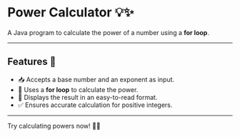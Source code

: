 # Power Calculator 💡✨  

A Java program to calculate the power of a number using a **for loop**.  

---

## Features 🚀  

- 📥 Accepts a base number and an exponent as input.  
- 🔄 Uses a **for loop** to calculate the power.  
- 🧮 Displays the result in an easy-to-read format.  
- ✅ Ensures accurate calculation for positive integers.  

---  

Try calculating powers now! 🌟💪  
